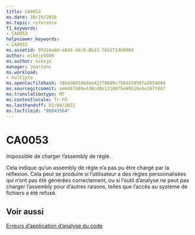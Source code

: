 ```yaml
---
title: CA0053
ms.date: 10/19/2016
ms.topic: reference
f1_keywords:
- CA0053
helpviewer_keywords:
- CA0053
ms.assetid: 97d14a6d-a8d4-45c9-8b33-7b52714b900d
author: mikejo5000
ms.author: mikejo
manager: jmartens
ms.workload:
- multiple
ms.openlocfilehash: 38bdd0650b8ee422f0609c7564d3459fa2054094
ms.sourcegitcommit: ae6d47b09a439cd0e13180f5e89510e3e347fd47
ms.translationtype: MT
ms.contentlocale: fr-FR
ms.lasthandoff: 02/08/2021
ms.locfileid: "99843564"
---
```

# <a name="ca0053"></a>CA0053
Impossible de charger l’assembly de règle.

Cela indique qu’un assembly de règle n’a pas pu être chargé par la réflexion. Cela peut se produire si l’utilisateur a des règles personnalisées qui n’ont pas été générées correctement, ou si l’outil d’analyse ne peut pas charger l’assembly pour d’autres raisons, telles que l’accès au système de fichiers a été refusé.

## <a name="see-also"></a>Voir aussi
[Erreurs d’application d’analyse du code](../code-quality/code-analysis-application-errors.md)
